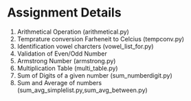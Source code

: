 # Assignment Details
1. Arithmetical Operation (arithmetical.py)
2. Temprature conversion Farheneit to Celcius (tempconv.py)
3. Identification vowel charcters (vowel_list_for.py)
4. Validation of Even/Odd Number 
5. Armstrong Number (armstrong.py)
6. Multiplication Table (multi_table.py)
7. Sum of Digits of a given number (sum_numberdigit.py)
8. Sum and Average of numbers (sum_avg_simplelist.py,sum_avg_between.py)
   
